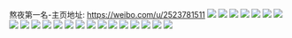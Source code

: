 熬夜第一名-主页地址: https://weibo.com/u/2523781511 
![](https://wx4.sinaimg.cn/mw2000/966dd987gy1h8s74nft1gj20u015wdn6.jpg) 
![](https://wx4.sinaimg.cn/mw2000/966dd987gy1h8s7526e5sj20u013zjy3.jpg) 
![](https://wx4.sinaimg.cn/mw2000/966dd987gy1h8s751l2p0j20u01bfgu0.jpg) 
![](https://wx4.sinaimg.cn/mw2000/966dd987gy1h8s74omhe3j213z0u0wj4.jpg) 
![](https://wx4.sinaimg.cn/mw2000/966dd987gy1h8s74p80ehj20u013zdkl.jpg) 
![](https://wx4.sinaimg.cn/mw2000/966dd987gy1h8s74pqzlmj213z0u0n4o.jpg) 
![](https://wx4.sinaimg.cn/mw2000/966dd987gy1h8s74q78tgj20u012vtea.jpg) 
![](https://wx4.sinaimg.cn/mw2000/966dd987gy1h8s74zpsx6j213z0u0dne.jpg) 
![](https://wx4.sinaimg.cn/mw2000/966dd987gy1h8s74mqstvj213z0u0wla.jpg) 
![](https://wx4.sinaimg.cn/mw2000/966dd987gy1h8s74qyahbj20u013z45s.jpg) 
![](https://wx4.sinaimg.cn/mw2000/966dd987gy1h8s74rrf5mj20u013zn4p.jpg) 
![](https://wx4.sinaimg.cn/mw2000/966dd987gy1h8s74ta59rj20u013zqao.jpg) 
![](https://wx4.sinaimg.cn/mw2000/966dd987gy1h8s74uevkpj20u013ztfh.jpg) 
![](https://wx4.sinaimg.cn/mw2000/966dd987gy1h8s74xafruj20u013zagw.jpg) 
![](https://wx4.sinaimg.cn/mw2000/966dd987gy1h8s74y4y18j213z0u0n55.jpg) 
![](https://wx4.sinaimg.cn/mw2000/966dd987gy1h8s74z17c5j213z0u0ahv.jpg) 
![](https://wx4.sinaimg.cn/mw2000/966dd987gy1h8afkagq1fj20u0140n3z.jpg) 
![](https://wx4.sinaimg.cn/mw2000/966dd987gy1h8afk9a247j20u0140q91.jpg) 
![](https://wx4.sinaimg.cn/mw2000/966dd987gy1h8afk9vcf1j20u01407ab.jpg) 
![](https://wx4.sinaimg.cn/mw2000/966dd987gy1h8afk8n2igj20u013z41e.jpg) 
![](https://wx4.sinaimg.cn/mw2000/966dd987gy1h8afkbtfwpj213z0u0wmg.jpg) 
![](https://wx4.sinaimg.cn/mw2000/966dd987gy1h8afkci7xej20u013z41j.jpg) 
